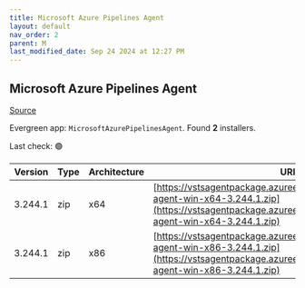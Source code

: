 ```yaml
---
title: Microsoft Azure Pipelines Agent
layout: default
nav_order: 2
parent: M
last_modified_date: Sep 24 2024 at 12:27 PM
---
```


## Microsoft Azure Pipelines Agent

[Source](https://learn.microsoft.com/en-au/azure/devops/pipelines/agents/agents)

Evergreen app: `MicrosoftAzurePipelinesAgent`. Found **2** installers.

Last check: 🟢

| Version | Type | Architecture | URI                                                                                                                                                                        |
| ------- | ---- | ------------ | -------------------------------------------------------------------------------------------------------------------------------------------------------------------------- |
| 3.244.1 | zip  | x64          | [https://vstsagentpackage.azureedge.net/agent/3.244.1/vsts-agent-win-x64-3.244.1.zip](https://vstsagentpackage.azureedge.net/agent/3.244.1/vsts-agent-win-x64-3.244.1.zip) |
| 3.244.1 | zip  | x86          | [https://vstsagentpackage.azureedge.net/agent/3.244.1/vsts-agent-win-x86-3.244.1.zip](https://vstsagentpackage.azureedge.net/agent/3.244.1/vsts-agent-win-x86-3.244.1.zip) |
